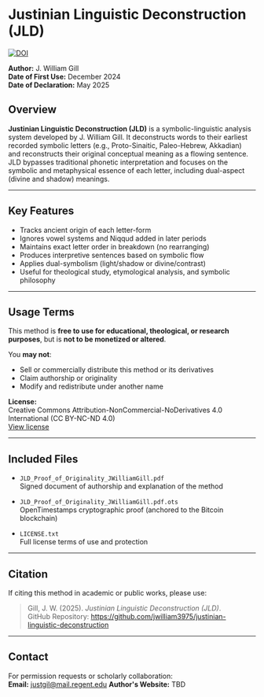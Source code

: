 # Justinian Linguistic Deconstruction (JLD)

[![DOI](https://zenodo.org/badge/DOI/10.5281/zenodo.15455235.svg)](https://doi.org/10.5281/zenodo.15455235)


**Author:** J. William Gill  
**Date of First Use:** December 2024  
**Date of Declaration:** May 2025

## Overview

**Justinian Linguistic Deconstruction (JLD)** is a symbolic-linguistic analysis system developed by J. William Gill. It deconstructs words to their earliest recorded symbolic letters (e.g., Proto-Sinaitic, Paleo-Hebrew, Akkadian) and reconstructs their original conceptual meaning as a flowing sentence. JLD bypasses traditional phonetic interpretation and focuses on the symbolic and metaphysical essence of each letter, including dual-aspect (divine and shadow) meanings.

---

## Key Features

- Tracks ancient origin of each letter-form
- Ignores vowel systems and Niqqud added in later periods
- Maintains exact letter order in breakdown (no rearranging)
- Produces interpretive sentences based on symbolic flow
- Applies dual-symbolism (light/shadow or divine/contrast)
- Useful for theological study, etymological analysis, and symbolic philosophy

---

## Usage Terms

This method is **free to use for educational, theological, or research purposes**, but is **not to be monetized or altered**.

You **may not**:
- Sell or commercially distribute this method or its derivatives
- Claim authorship or originality
- Modify and redistribute under another name

**License:**  
Creative Commons Attribution-NonCommercial-NoDerivatives 4.0 International (CC BY-NC-ND 4.0)  
[View license](https://creativecommons.org/licenses/by-nc-nd/4.0/)

---

## Included Files

- `JLD_Proof_of_Originality_JWilliamGill.pdf`  
  Signed document of authorship and explanation of the method

- `JLD_Proof_of_Originality_JWilliamGill.pdf.ots`  
  OpenTimestamps cryptographic proof (anchored to the Bitcoin blockchain)

- `LICENSE.txt`  
  Full license terms of use and protection

---

## Citation

If citing this method in academic or public works, please use:

> Gill, J. W. (2025). *Justinian Linguistic Deconstruction (JLD)*.  
> GitHub Repository: https://github.com/jwilliam3975/justinian-linguistic-deconstruction

---

## Contact

For permission requests or scholarly collaboration:  
**Email:** justgil@mail.regent.edu
**Author's Website:** TBD
